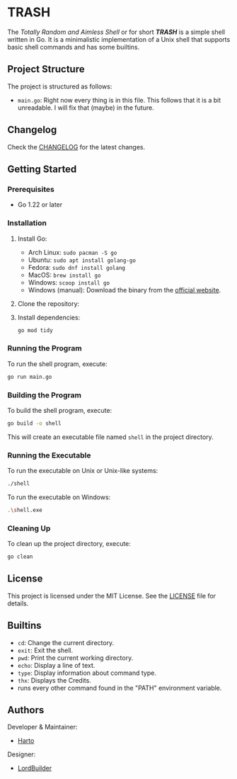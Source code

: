 # TRASH


The *Totally Random and Aimless Shell* or for short ***TRASH*** is a simple shell written in Go. It is a minimalistic implementation of a Unix shell that supports basic shell commands and has some builtins.

## Project Structure

The project is structured as follows:
- `main.go`: Right now every thing is in this file. This follows that it is a bit unreadable. I will fix that (maybe) in the future.


## Changelog
Check the [CHANGELOG](CHANGELOG.md) for the latest changes.

## Getting Started

### Prerequisites

- Go 1.22 or later

### Installation
1. Install Go:
   - Arch Linux: `sudo pacman -S go`
   - Ubuntu: `sudo apt install golang-go`
   - Fedora: `sudo dnf install golang`
   - MacOS: `brew install go`
   - Windows: `scoop install go`
   - Windows (manual): Download the binary from the [official website](https://golang.org/dl/).
2. Clone the repository:

3. Install dependencies:
    ```sh
    go mod tidy
    ```

### Running the Program

To run the shell program, execute:
```sh
go run main.go
```

### Building the Program

To build the shell program, execute:
```sh
go build -o shell
```

This will create an executable file named `shell` in the project directory.

### Running the Executable

To run the executable on Unix or Unix-like systems:
```sh
./shell
```

To run the executable on Windows:
```sh
.\shell.exe
```

### Cleaning Up

To clean up the project directory, execute:
```sh
go clean
```

## License

This project is licensed under the MIT License. See the [LICENSE](LICENSE) file for details.

## Builtins

- `cd`: Change the current directory.
- `exit`: Exit the shell.
- `pwd`: Print the current working directory.
- `echo`: Display a line of text.
- `type`: Display information about command type.
- `thx`: Displays the Credits.
- runs every other command found in the "PATH" environment variable.

## Authors

Developer & Maintainer:
- [Harto](https://blog.harto.dev)

Designer:
- [LordBuilder](https://www.curseforge.com/members/lordbuilder/projects)